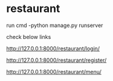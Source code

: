 # restaurant

run cmd -python manage.py runserver 

check below links 

http://127.0.0.1:8000/restaurant/login/

http://127.0.0.1:8000/restaurant/register/

http://127.0.0.1:8000/restaurant/menu/
